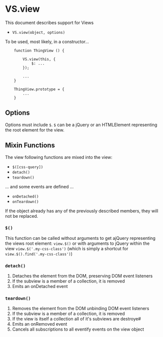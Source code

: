 # VS.view

This document describes support for Views

* ``VS.view(object, options)``

To be used, most likely, in a constructor...

		function ThingView () {
			
			VS.view(this, {
				$: ... 
			});

			...
		}

		ThingView.prototype = {
			...
		}

## Options

Options must include ``$``. ``$`` can be a jQuery or an HTMLElement representing the root element for the view.

## Mixin Functions

The view following functions are mixed into the view:

* ``$([css-query])``
* ``detach()``
* ``teardown()``

... and some events are defined ...

* ``onDetached()`` 
* ``onTeardown()`` 

If the object already has any of the previously described members, they will not be replaced.

### ``$()``

This function can be called without arguments to get ajQuery representing the views root element: ``view.$()`` or with arguments to jQuery within the view ``view.$('.my-css-class')`` (which is simply a shortcut for ``view.$().find('.my-css-class')``)


### ``detach()``

1. Detaches the element from the DOM, preserving DOM event listeners
2. If the subview is a member of a collection, it is removed
3. Emits an onDetached event

### ``teardown()``

1. Removes the element from the DOM unbinding DOM event listeners
2. If the subview is a member of a collection, it is removed
3. If the view is itself a collection all of it's subviews are destroye#
4. Emits an onRemoved event 
5. Cancels all subscriptions to all eventify events on the view object

